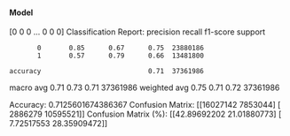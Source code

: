 #### Model
[0 0 0 ... 0 0 0]
Classification Report:
              precision    recall  f1-score   support

           0       0.85      0.67      0.75  23880186
           1       0.57      0.79      0.66  13481800

    accuracy                           0.71  37361986
   macro avg       0.71      0.73      0.71  37361986
weighted avg       0.75      0.71      0.72  37361986

Accuracy: 0.7125601674386367
Confusion Matrix:
[[16027142  7853044]
 [ 2886279 10595521]]
Confusion Matrix (%):
[[42.89692202 21.01880773]
 [ 7.72517553 28.35909472]]
